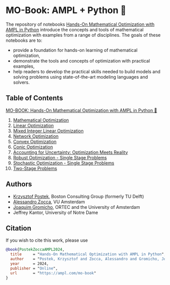 # MO-Book: AMPL + Python 🐍

The repository of notebooks [Hands-On Mathematical Optimization with AMPL in Python](https://ampl.com/mo-book/) introduce the concepts and tools of mathematical optimization with examples from a range of disciplines. The goals of these notebooks are to:

-   provide a foundation for hands-on learning of mathematical optimization,
-   demonstrate the tools and concepts of optimization with practical examples,
-   help readers to develop the practical skills needed to build models and solving problems using state-of-the-art modeling languages and solvers.

## Table of Contents

[MO-BOOK: Hands-On Mathematical Optimization with AMPL in Python 🐍](https://ampl.com/mo-book/)

1. [Mathematical Optimization](https://ampl.com/mo-book//notebooks/01/01.00.html)
2. [Linear Optimization](https://ampl.com/mo-book//notebooks/02/02.00.html)
3. [Mixed Integer Linear Optimization](https://ampl.com/mo-book//notebooks/03/03.00.html)    
4. [Network Optimization](https://ampl.com/mo-book//notebooks/04/04.00.html) 
5. [Convex Optimization](https://ampl.com/mo-book//notebooks/05/05.00.html)
6. [Conic Optimization](https://ampl.com/mo-book//notebooks/06/06.00.html)
7. [Accounting for Uncertainty: Optimization Meets Reality](https://ampl.com/mo-book//notebooks/07/07.00.html)
8. [Robust Optimization - Single Stage Problems](https://ampl.com/mo-book//notebooks/08/08.00.html)
9. [Stochastic Optimization - Single Stage Problems](https://ampl.com/mo-book//notebooks/09/09.00.html)   
10. [Two-Stage Problems](https://ampl.com/mo-book//notebooks/10/10.00.html) 

## Authors
-   [Krzysztof Postek](https://www.linkedin.com/in/krzysztof-postek-412a2516/), Boston Consulting Group (formerly TU Delft)
-   [Alessandro Zocca](https://www.linkedin.com/in/alezocca/), VU Amsterdam
-   [Joaquim Gromicho](https://www.linkedin.com/in/j-gromicho/), ORTEC and the University of Amsterdam
-   Jeffrey Kantor, University of Notre Dame

## Citation

If you wish to cite this work, please use

```bibtex
@book{PostekZoccaAMPL2024,
  title     = "Hands-On Mathematical Optimization with AMPL in Python",
  author    = "Postek, Krzysztof and Zocca, Alessandro and Gromicho, Joaquim and Kantor, Jeffrey",
  year      = 2024,
  publisher = "Online",
  url       = "https://ampl.com/mo-book"
}
```
